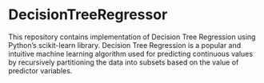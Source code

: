 # DecisionTreeRegressor
This repository contains  implementation of Decision Tree Regression using Python’s scikit-learn library. Decision Tree Regression is a popular and intuitive machine learning algorithm used for predicting continuous values by recursively partitioning the data into subsets based on the value of predictor variables.
